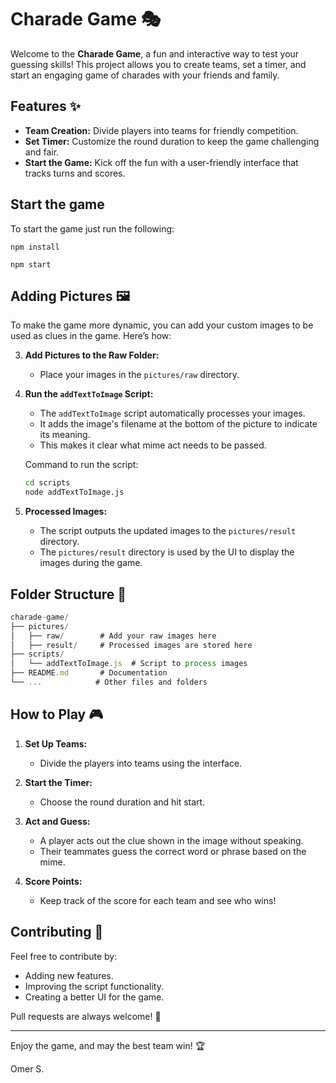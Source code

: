 # Charade Game 🎭

Welcome to the **Charade Game**, a fun and interactive way to test your guessing skills! This project allows you to create teams, set a timer, and start an engaging game of charades with your friends and family.

## Features ✨

- **Team Creation:** Divide players into teams for friendly competition.
- **Set Timer:** Customize the round duration to keep the game challenging and fair.
- **Start the Game:** Kick off the fun with a user-friendly interface that tracks turns and scores.

## Start the game
To start the game just run the following:

```npm install```

```npm start```

## Adding Pictures 🖼️

To make the game more dynamic, you can add your custom images to be used as clues in the game. Here’s how:

3. **Add Pictures to the Raw Folder:**
    - Place your images in the `pictures/raw` directory.

4. **Run the `addTextToImage` Script:**
    - The `addTextToImage` script automatically processes your images.
    - It adds the image's filename at the bottom of the picture to indicate its meaning.
    - This makes it clear what mime act needs to be passed.

   Command to run the script:
    ```bash
   cd scripts
   node addTextToImage.js
   ```

5. **Processed Images:**
    - The script outputs the updated images to the `pictures/result` directory.
    - The `pictures/result` directory is used by the UI to display the images during the game.

## Folder Structure 📁

```js
charade-game/
├── pictures/
│   ├── raw/        # Add your raw images here
│   ├── result/     # Processed images are stored here
├── scripts/
│   └── addTextToImage.js  # Script to process images
├── README.md       # Documentation
└── ...            # Other files and folders
```
## How to Play 🎮

1. **Set Up Teams:**
    - Divide the players into teams using the interface.

2. **Start the Timer:**
    - Choose the round duration and hit start.

3. **Act and Guess:**
    - A player acts out the clue shown in the image without speaking.
    - Their teammates guess the correct word or phrase based on the mime.

4. **Score Points:**
    - Keep track of the score for each team and see who wins!

## Contributing 🤝

Feel free to contribute by:
- Adding new features.
- Improving the script functionality.
- Creating a better UI for the game.

Pull requests are always welcome! 🎉

---

Enjoy the game, and may the best team win! 🏆 

Omer S.

